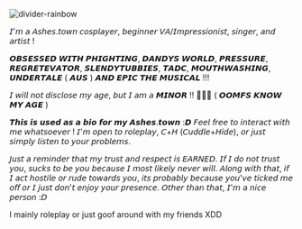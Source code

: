 


![divider-rainbow](https://github.com/user-attachments/assets/fc54259c-f55d-4e60-997b-bb7e53c8dfdc)

𝘐'𝘮 𝘢 𝘈𝘴𝘩𝘦𝘴.𝘵𝘰𝘸𝘯 𝘤𝘰𝘴𝘱𝘭𝘢𝘺𝘦𝘳, 𝘣𝘦𝘨𝘪𝘯𝘯𝘦𝘳 𝘝𝘈/𝘐𝘮𝘱𝘳𝘦𝘴𝘴𝘪𝘰𝘯𝘪𝘴𝘵, 𝘴𝘪𝘯𝘨𝘦𝘳, 𝘢𝘯𝘥 𝘢𝘳𝘵𝘪𝘴𝘵 !

𝙊𝘽𝙎𝙀𝙎𝙎𝙀𝘿 𝙒𝙄𝙏𝙃 𝙋𝙃𝙄𝙂𝙃𝙏𝙄𝙉𝙂, 𝘿𝘼𝙉𝘿𝙔𝙎 𝙒𝙊𝙍𝙇𝘿, 𝙋𝙍𝙀𝙎𝙎𝙐𝙍𝙀, 𝙍𝙀𝙂𝙍𝙀𝙏𝙀𝙑𝘼𝙏𝙊𝙍, 𝙎𝙇𝙀𝙉𝘿𝙔𝙏𝙐𝘽𝘽𝙄𝙀𝙎, 𝙏𝘼𝘿𝘾, 𝙈𝙊𝙐𝙏𝙃𝙒𝘼𝙎𝙃𝙄𝙉𝙂, 𝙐𝙉𝘿𝙀𝙍𝙏𝘼𝙇𝙀 ( 𝘼𝙐𝙎 ) 𝘼𝙉𝘿 𝙀𝙋𝙄𝘾 𝙏𝙃𝙀 𝙈𝙐𝙎𝙄𝘾𝘼𝙇 !!!

𝘐 𝘸𝘪𝘭𝘭 𝘯𝘰𝘵 𝘥𝘪𝘴𝘤𝘭𝘰𝘴𝘦 𝘮𝘺 𝘢𝘨𝘦, 𝘣𝘶𝘵 𝘐 𝘢𝘮 𝘢 𝙈𝙄𝙉𝙊𝙍 !! 🔞🔞🔞 ( 𝙊𝙊𝙈𝙁𝙎 𝙆𝙉𝙊𝙒 𝙈𝙔 𝘼𝙂𝙀 )

𝙏𝙝𝙞𝙨 𝙞𝙨 𝙪𝙨𝙚𝙙 𝙖𝙨 𝙖 𝙗𝙞𝙤 𝙛𝙤𝙧 𝙢𝙮 𝘼𝙨𝙝𝙚𝙨.𝙩𝙤𝙬𝙣 :𝘿
𝘍𝘦𝘦𝘭 𝘧𝘳𝘦𝘦 𝘵𝘰 𝘪𝘯𝘵𝘦𝘳𝘢𝘤𝘵 𝘸𝘪𝘵𝘩 𝘮𝘦 𝘸𝘩𝘢𝘵𝘴𝘰𝘦𝘷𝘦𝘳 ! 𝘐'𝘮 𝘰𝘱𝘦𝘯 𝘵𝘰 𝘳𝘰𝘭𝘦𝘱𝘭𝘢𝘺, 𝘊+𝘏 (𝘊𝘶𝘥𝘥𝘭𝘦+𝘏𝘪𝘥𝘦), 𝘰𝘳 𝘫𝘶𝘴𝘵 𝘴𝘪𝘮𝘱𝘭𝘺 𝘭𝘪𝘴𝘵𝘦𝘯 𝘵𝘰 𝘺𝘰𝘶𝘳 𝘱𝘳𝘰𝘣𝘭𝘦𝘮𝘴.

𝘑𝘶𝘴𝘵 𝘢 𝘳𝘦𝘮𝘪𝘯𝘥𝘦𝘳 𝘵𝘩𝘢𝘵 𝘮𝘺 𝘵𝘳𝘶𝘴𝘵 𝘢𝘯𝘥 𝘳𝘦𝘴𝘱𝘦𝘤𝘵 𝘪𝘴 𝘌𝘈𝘙𝘕𝘌𝘋. 𝘐𝘧 𝘐 𝘥𝘰 𝘯𝘰𝘵 𝘵𝘳𝘶𝘴𝘵 𝘺𝘰𝘶, 𝘴𝘶𝘤𝘬𝘴 𝘵𝘰 𝘣𝘦 𝘺𝘰𝘶 𝘣𝘦𝘤𝘢𝘶𝘴𝘦 𝘐 𝘮𝘰𝘴𝘵 𝘭𝘪𝘬𝘦𝘭𝘺 𝘯𝘦𝘷𝘦𝘳 𝘸𝘪𝘭𝘭. 𝘈𝘭𝘰𝘯𝘨 𝘸𝘪𝘵𝘩 𝘵𝘩𝘢𝘵, 𝘪𝘧 𝘐 𝘢𝘤𝘵 𝘩𝘰𝘴𝘵𝘪𝘭𝘦 𝘰𝘳 𝘳𝘶𝘥𝘦 𝘵𝘰𝘸𝘢𝘳𝘥𝘴 𝘺𝘰𝘶, 𝘪𝘵𝘴 𝘱𝘳𝘰𝘣𝘢𝘣𝘭𝘺 𝘣𝘦𝘤𝘢𝘶𝘴𝘦 𝘺𝘰𝘶'𝘷𝘦 𝘵𝘪𝘤𝘬𝘦𝘥 𝘮𝘦 𝘰𝘧𝘧 𝘰𝘳 𝘐 𝘫𝘶𝘴𝘵 𝘥𝘰𝘯'𝘵 𝘦𝘯𝘫𝘰𝘺 𝘺𝘰𝘶𝘳 𝘱𝘳𝘦𝘴𝘦𝘯𝘤𝘦. 𝘖𝘵𝘩𝘦𝘳 𝘵𝘩𝘢𝘯 𝘵𝘩𝘢𝘵, 𝘐'𝘮 𝘢 𝘯𝘪𝘤𝘦 𝘱𝘦𝘳𝘴𝘰𝘯 :𝘋

I mainly roleplay or just goof around with my friends XDD

